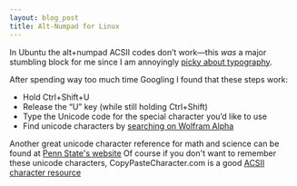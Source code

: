```yaml
---
layout: blog_post
title: Alt-Numpad for Linux
---
```


In Ubuntu the alt+numpad ACSII codes don’t work—this _was_ a major stumbling block for me since I am annoyingly [picky about typography](http://www.smashingmagazine.com/2011/08/15/mind-your-en-and-em-dashes-typographic-etiquette/ "Smashing Magazine—mind your em and en dashes"). 

After spending way too much time Googling I found that these steps work:
* Hold Ctrl+Shift+U 
* Release the “U” key (while still holding Ctrl+Shift) 
* Type the Unicode code for the special character you’d like to use
* Find unicode characters by [searching on Wolfram Alpha](http://www.wolframalpha.com/input/?i=em+dash "em dash - Wolfram|Alpha")

Another great unicode character reference for math and science can be found at [Penn State's website](http://tlt.its.psu.edu/suggestions/international/bylanguage/mathchart.html "Math Unicode Entities")
Of course if you don't want to remember these unicode characters, CopyPasteCharacter.com is a good [ACSII character resource](http://copypastecharacter.com/ "✿ Our favorite set — CopyPasteCharacter.com")
